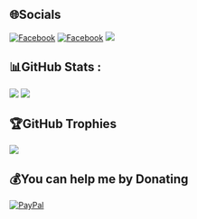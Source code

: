 
## 🌐Socials
[![Facebook](https://img.shields.io/badge/Facebook-%231877F2.svg?logo=Facebook&logoColor=white)](https://facebook.com/BevisVu278) [![Facebook](https://img.shields.io/badge/Facebook-%231877F2.svg?logo=Facebook&logoColor=white)](https://facebook.com/QuangDaiVQD) [![](https://img.shields.io/badge/YouTube-%23FF0000.svg?logo=YouTube&logoColor=white)](https://youtube.com/c/BSVRecovery) 
## 📊GitHub Stats :
![](https://github-readme-stats.vercel.app/api?username=VQD-BSV&theme=radical&hide_border=false&include_all_commits=false&count_private=false)
![](https://github-readme-streak-stats.herokuapp.com/?user=VQD-BSV&theme=radical&hide_border=false)

## 🏆GitHub Trophies
![](https://github-trophies.vercel.app/?username=VQD-BSV&theme=radical&no-frame=false&no-bg=false&margin-w=4)

## 💰You can help me by Donating
[![PayPal](https://img.shields.io/badge/PayPal-00457C?style=for-the-badge&logo=paypal&logoColor=white)](https://paypal.me/BSVPay) 

  <!-- Proudly created with GPRM ( https://gprm.itsvg.in ) -->
  
